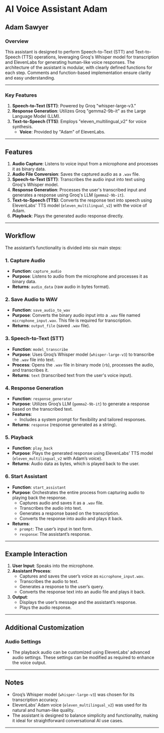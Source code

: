 # AI Voice Assistant Adam

## Adam Sawyer

### Overview
This assistant is designed to perform Speech-to-Text (STT) and Text-to-Speech (TTS) operations, leveraging Groq's Whisper model for transcription and ElevenLabs for generating human-like voice responses. The architecture of the assistant is modular, with clearly defined functions for each step. Comments and function-based implementation ensure clarity and easy understanding.

---

### Key Features

1. **Speech-to-Text (STT)**: Powered by Groq "whisper-large-v3."
2. **Response Generation**: Utilizes Groq "gemma2-9b-it" as the Large Language Model (LLM).
3. **Text-to-Speech (TTS)**: Employs "eleven_multilingual_v2" for voice synthesis.
   - **Voice**: Provided by "Adam" of ElevenLabs.
---

## Features
1. **Audio Capture**: Listens to voice input from a microphone and processes it as binary data.
2. **Audio File Conversion**: Saves the captured audio as a `.wav` file.
3. **Speech-to-Text (STT)**: Transcribes the audio input into text using Groq's Whisper model.
4. **Response Generation**: Processes the user's transcribed input and generates a response using Groq's LLM (`gemma2-9b-it`).
5. **Text-to-Speech (TTS)**: Converts the response text into speech using ElevenLabs' TTS model (`eleven_multilingual_v2`) with the voice of Adam.
6. **Playback**: Plays the generated audio response directly.

---

## Workflow
The assistant’s functionality is divided into six main steps:

### 1. **Capture Audio**
- **Function**: `capture_audio`
- **Purpose**: Listens to audio from the microphone and processes it as binary data.
- **Returns**: `audio_data` (raw audio in bytes format).

### 2. **Save Audio to WAV**
- **Function**: `save_audio_to_wav`
- **Purpose**: Converts the binary audio input into a `.wav` file named `microphone_input.wav`. This file is required for transcription.
- **Returns**: `output_file` (saved `.wav` file).

### 3. **Speech-to-Text (STT)**
- **Function**: `model_transcribe`
- **Purpose**: Uses Groq’s Whisper model (`whisper-large-v3`) to transcribe the `.wav` file into text.
- **Process**: Opens the `.wav` file in binary mode (`rb`), processes the audio, and transcribes it.
- **Returns**: `text` (transcribed text from the user's voice input).

### 4. **Response Generation**
- **Function**: `response_generator`
- **Purpose**: Utilizes Groq’s LLM (`gemma2-9b-it`) to generate a response based on the transcribed text.
- **Features**:
  - Includes a system prompt for flexibility and tailored responses.
- **Returns**: `response` (response generated as a string).

### 5. **Playback**
- **Function**: `play_back`
- **Purpose**: Plays the generated response using ElevenLabs’ TTS model (`eleven_multilingual_v2` with Adam’s voice).
- **Returns**: Audio data as bytes, which is played back to the user.

### 6. **Start Assistant**
- **Function**: `start_assistant`
- **Purpose**: Orchestrates the entire process from capturing audio to playing back the response.
  - Captures audio and saves it as a `.wav` file.
  - Transcribes the audio into text.
  - Generates a response based on the transcription.
  - Converts the response into audio and plays it back.
- **Returns**:
  - `prompt`: The user’s input in text form.
  - `response`: The assistant’s response.

---

## Example Interaction
1. **User Input**: Speaks into the microphone.
2. **Assistant Process**:
   - Captures and saves the user’s voice as `microphone_input.wav`.
   - Transcribes the audio to text.
   - Generates a response to the user’s query.
   - Converts the response text into an audio file and plays it back.
3. **Output**:
   - Displays the user’s message and the assistant’s response.
   - Plays the audio response.

---

## Additional Customization
### Audio Settings
- The playback audio can be customized using ElevenLabs’ advanced audio settings. These settings can be modified as required to enhance the voice output.

---

## Notes
- Groq’s Whisper model (`whisper-large-v3`) was chosen for its transcription accuracy.
- ElevenLabs’ Adam voice (`eleven_multilingual_v2`) was used for its natural and human-like quality.
- The assistant is designed to balance simplicity and functionality, making it ideal for straightforward conversational AI use cases.

---